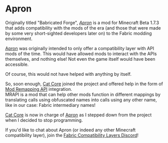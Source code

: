 # Apron

Originally titled "Babricated Forge", *[Apron]* is a mod for Minecraft Beta 1.7.3
that adds compatibility with the mods of the era (and those that were made by
some very short-sighted developers later on) to the Fabric modding environment.

<!-- TODO Insert backstory here. -->

[Apron] was originally intended to only offer a compatibility layer with API mods of the time.
This would have allowed mods to interact with the APIs themselves, and nothing else!
Not even the game itself would have been accessible.

Of course, this would not have helped with anything by itself.

So, soon enough, [Cat Core] joined the project and offered help in the form of [Mod Remapping API] integration.<br/>
MRAPI is a mod that can help other mods function in different mappings by translating calls using obfuscated names into calls
using any other name, like in our case: Fabric intermediary names!

[Cat Core] is now in charge of [Apron] as I stepped down from the project when I decided to stop programming.

If you'd like to chat about Apron (or indeed any other Minecraft compatibility layer),
join the [Fabric Compatibility Layers Discord](https://discord.gg/dy4tgDAmeR)!

<!-- Static Links -->
[Apron]:https://github.com/BetterThanUpdates/Apron
[Cat Core]:https://github.com/arthurbambou
[Mod Remapping API]:https://github.com/arthurbambou/Mod-Remapping-API
